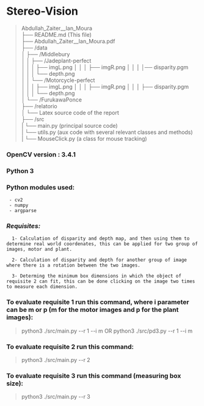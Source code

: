 # Stereo-Vision
> Abdullah_Zaiter__Ian_Moura  
      ├── README.md (This file)  
      ├── Abdullah_Zaiter__Ian_Moura.pdf  
      ├── /data  
      │   ├── /Middlebury  
      │   │   ├── /Jadeplant-perfect  
      │   │   │   ├── imgL.png
      │   │   │   ├── imgR.png
      │   │   │   │── disparity.pgm    
      │   │   │   └── depth.png  
      │   │   └── /Motorcycle-perfect  
      │   │   │   ├── imgL.png
      │   │   │   ├── imgR.png
      │   │   │   ├── disparity.pgm  
      │   │   │   └── depth.png  
      │   └── /FurukawaPonce  
      ├── /relatorio  
      │   └── Latex source code of the report      
      ├── /src   
      |   └── main.py (principal source code)    
      |   └── utils.py (aux code with several relevant classes and methods)   
      |   └── MouseClick.py (a class for mouse tracking) 

### OpenCV version : 3.4.1
### Python 3

### Python modules used:
     - cv2  
     - numpy  
     - argparse
### *Requisites:*
      1- Calculation of disparity and depth map, and then using them to determine real world coordenates, this can be applied for two group of images, motor and plant.

      2- Calculation of disparity and depth for another group of image where there is a rotation between the two images.

      3- Determing the minimum box dimensions in which the object of requisite 2 can fit, this can be done clicking on the image two times to measure each dimension.
### To evaluate requisite 1 run this command, where i parameter can be m or p (m for the motor images and p for the plant images):
>python3 ./src/main.py --r 1 --i m OR python3 ./src/pd3.py --r 1 --i m

### To evaluate requisite 2 run this command:
>python3 ./src/main.py --r 2

### To evaluate requisite 3 run this command (measuring box size):
>python3 ./src/main.py --r 3



